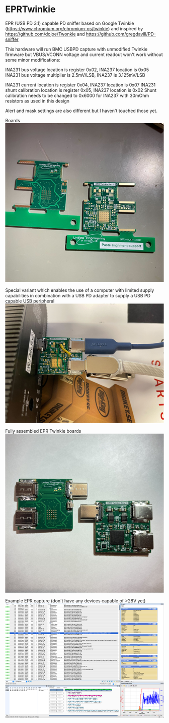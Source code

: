 # EPRTwinkie
EPR (USB PD 3.1) capable PD sniffer based on Google Twinkie (https://www.chromium.org/chromium-os/twinkie) and inspired by https://github.com/dojoe/Twonkie and https://github.com/gregdavill/PD-sniffer

This hardware will run BMC USBPD capture with unmodified Twinkie firmware but VBUS/VCONN voltage and current readout won't work without some minor modifications:

INA231 bus voltage location is register 0x02, INA237 location is 0x05
INA231 bus voltage multiplier is 2.5mV/LSB, INA237 is 3.125mV/LSB

INA231 current location is register 0x04, INA237 location is 0x07
INA231 shunt calibration location is register 0x05, INA237 location is 0x02
Shunt calibration needs to be changed to 0x6000 for INA237 with 30mOhm resistors as used in this design

Alert and mask settings are also different but I haven't touched those yet.

Boards
![Framed boards](img/FramedBoards.jpeg)

Special variant which enables the use of a computer with limited supply capabilities in combination with a USB PD adapter to supply a USB PD capable USB peripheral
![PD splice variant](img/SplicePD.jpeg)

Fully assembled EPR Twinkie boards
![Fully assembled boards](img/AssembledBoards.jpeg)

Example EPR capture (don't have any devices capable of >28V yet)
![EPR capture screenshot](img/EPRCapture.png)